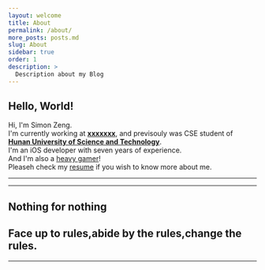 ```yaml
---
layout: welcome
title: About
permalink: /about/
more_posts: posts.md
slug: About
sidebar: true
order: 1
description: >
  Description about my Blog
---
```


## Hello, World!

Hi, I'm Simon Zeng.<br>
I'm currently working at **[xxxxxxx](https://www.xxxxxxx.com.cn)**, and previsouly was CSE student of **[Hunan University of Science and Technology](http://www.huse.cn/)**.<br>
I'm an iOS developer with seven years of experience.<br>
And I'm also a [heavy gamer](https://steamcommunity.com/id/lazyren)!<br>
Pleaseh check my [resume](/resume/) if you wish to know more about me.

***

<!--posts_list-->

***

## Nothing for nothing



## Face up to rules,abide by the rules,change the rules.


***

<!--author-->
